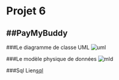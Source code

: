 # Projet 6

##PayMyBuddy
----

###Le diagramme de classe UML
![uml](../image/UML.jpg)


###Le modèle physique de données
![mld](../image/mld.jpg)


###Sql
Lien[sql](https://github.com/AK2B/projet6test/tree/main/src/sql)